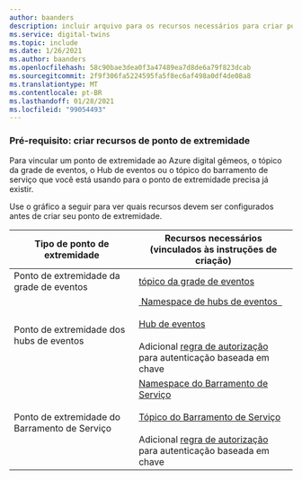 ```yaml
---
author: baanders
description: incluir arquivo para os recursos necessários para criar pontos de extremidade do Azure digital gêmeos
ms.service: digital-twins
ms.topic: include
ms.date: 1/26/2021
ms.author: baanders
ms.openlocfilehash: 58c90bae3dea0f3a47489ea7d8de6a79f823dcab
ms.sourcegitcommit: 2f9f306fa5224595fa5f8ec6af498a0df4de08a8
ms.translationtype: MT
ms.contentlocale: pt-BR
ms.lasthandoff: 01/28/2021
ms.locfileid: "99054493"
---
```

### <a name="prerequisite-create-endpoint-resources"></a>Pré-requisito: criar recursos de ponto de extremidade

Para vincular um ponto de extremidade ao Azure digital gêmeos, o tópico da grade de eventos, o Hub de eventos ou o tópico do barramento de serviço que você está usando para o ponto de extremidade precisa já existir.

Use o gráfico a seguir para ver quais recursos devem ser configurados antes de criar seu ponto de extremidade.

| Tipo de ponto de extremidade | Recursos necessários (vinculados às instruções de criação) |
| --- | --- |
| Ponto de extremidade da grade de eventos | [tópico da grade de eventos](../articles/event-grid/custom-event-quickstart-portal.md#create-a-custom-topic) |
| Ponto de extremidade dos hubs de eventos | [&nbsp;Namespace de hubs de eventos &nbsp;](../articles/event-hubs/event-hubs-create.md)<br/><br/>[Hub de eventos](../articles/event-hubs/event-hubs-create.md)<br/><br/>Adicional [regra de autorização](../articles/event-hubs/authorize-access-shared-access-signature.md) para autenticação baseada em chave | 
| Ponto de extremidade do Barramento de Serviço | [Namespace do Barramento de Serviço](../articles/service-bus-messaging/service-bus-quickstart-topics-subscriptions-portal.md)<br/><br/>[Tópico do Barramento de Serviço](../articles/service-bus-messaging/service-bus-quickstart-topics-subscriptions-portal.md)<br/><br/> Adicional [regra de autorização](../articles/service-bus-messaging/service-bus-authentication-and-authorization.md#shared-access-signature) para autenticação baseada em chave|
